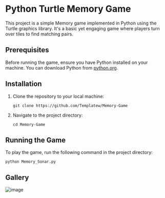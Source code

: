 # Python Turtle Memory Game

This project is a simple Memory game implemented in Python using the Turtle graphics library. It's a basic yet engaging game where players turn over tiles to find matching pairs.

## Prerequisites

Before running the game, ensure you have Python installed on your machine. You can download Python from [python.org](https://www.python.org/).

## Installation

1. Clone the repository to your local machine:
   ```
   git clone https://github.com/Templatew/Memory-Game
   ```

2. Navigate to the project directory:
   ```
   cd Memory-Game
   ```

## Running the Game

To play the game, run the following command in the project directory:
```
python Memory_Sonar.py
```
## Gallery
![image](https://github.com/Templatew/Memory-Game/assets/96289463/26b7e12e-e35b-49d9-833f-f99bd8f4b261)
